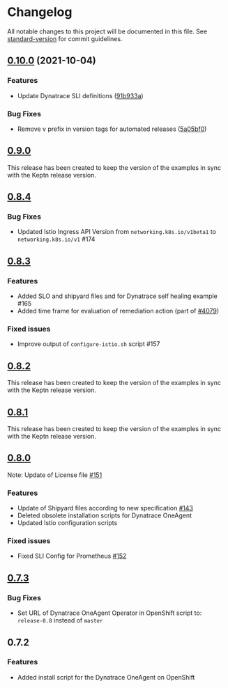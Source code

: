 # Changelog

All notable changes to this project will be documented in this file. See [standard-version](https://github.com/conventional-changelog/standard-version) for commit guidelines.

## [0.10.0](https://github.com/keptn/examples/compare/0.9.0...0.10.0) (2021-10-04)


### Features

* Update Dynatrace SLI definitions ([91b933a](https://github.com/keptn/examples/commit/91b933a5c5915790042f18f58381f4d2097e6666))


### Bug Fixes

* Remove v prefix in version tags for automated releases ([5a05bf0](https://github.com/keptn/examples/commit/5a05bf07524737af58c114c4fce5d057c70fdd6a))

## [0.9.0](https://github.com/keptn/examples/compare/0.8.4...0.9.0)

This release has been created to keep the version of the examples in sync with the Keptn release version.

## [0.8.4](https://github.com/keptn/examples/compare/0.8.3...0.8.4)

### Bug Fixes

- Updated Istio Ingress API Version from `networking.k8s.io/v1beta1` to `networking.k8s.io/v1` #174

## [0.8.3](https://github.com/keptn/examples/compare/0.8.2...0.8.3)

### Features

- Added SLO and shipyard files and for Dynatrace self healing example #165
- Added time frame for evaluation of remediation action (part of [#4079](https://github.com/keptn/keptn/issues/4079))

### Fixed issues

- Improve output of `configure-istio.sh` script #157

## [0.8.2](https://github.com/keptn/examples/compare/0.8.1...0.8.2)

This release has been created to keep the version of the examples in sync with the Keptn release version.

## [0.8.1](https://github.com/keptn/examples/compare/0.8.0...0.8.1)

This release has been created to keep the version of the examples in sync with the Keptn release version.

## [0.8.0](https://github.com/keptn/examples/compare/0.7.3...0.8.0)

Note: Update of License file [#151](https://github.com/keptn/examples/issues/151)

### Features

- Update of Shipyard files according to new specification [#143](https://github.com/keptn/examples/issues/143)
- Deleted obsolete installation scripts for Dynatrace OneAgent
- Updated Istio configuration scripts

### Fixed issues

- Fixed SLI Config for Prometheus [#152](https://github.com/keptn/examples/issues/152)


## [0.7.3](https://github.com/keptn/examples/compare/0.7.2...0.7.3)

### Bug Fixes

- Set URL of Dynatrace OneAgent Operator in OpenShift script to: `release-0.8` instead of `master`

## 0.7.2

### Features

- Added install script for the Dynatrace OneAgent on OpenShift
